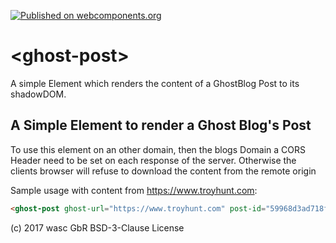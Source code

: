 [![Published on webcomponents.org](https://img.shields.io/badge/webcomponents.org-published-blue.svg)](https://www.webcomponents.org/element/wasc-io/ghost-post)

# \<ghost-post\>
A simple Element which renders the content of a GhostBlog Post to its shadowDOM.

## A Simple Element to render a Ghost Blog's Post
To use this element on an other domain, then the blogs Domain a CORS Header need to be set on each response of the server. Otherwise the clients browser will refuse to download the content from the remote origin


Sample usage with content from https://www.troyhunt.com:
```html
<ghost-post ghost-url="https://www.troyhunt.com" post-id="59968d3ad718ff0023975261"></ghost-post>
```
(c) 2017 wasc GbR BSD-3-Clause License